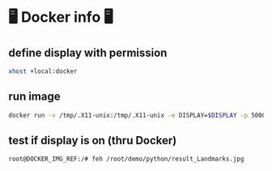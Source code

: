 <!-- https://github.com/Talzoor/TB3_RPI4_WS -->
# :desktop_computer: Docker info :desktop_computer:

## define display with permission

```bash
xhost +local:docker
```

## run image

```bash
docker run -v /tmp/.X11-unix:/tmp/.X11-unix -e DISPLAY=$DISPLAY -p 5000:5000 -p 8888:8888 -it talzzz/my_img_24_05_29 /bin/bash
```

## test if display is on (thru Docker)

```bash
root@DOCKER_IMG_REF:/# feh /root/demo/python/result_Landmarks.jpg
```